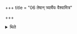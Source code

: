 +++
title = "06 तेषान् त्र्यार्षेयः वैश्वामित्र"

+++

<details><summary>थिते</summary>

तेषां त्र्यार्षेयः । वैश्वामित्र माधुच्छन्दस धानञ्जय्येति । धनञ्जयवन्मधुच्छन्दोवद्विश्वामित्रवदिति ६
</details>

